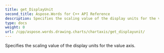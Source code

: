 ```yaml
---
title: get_DisplayUnit
second_title: Aspose.Words for C++ API Reference
description: Specifies the scaling value of the display units for the value axis. 
type: docs
weight: 0
url: /cpp/aspose.words.drawing.charts/chartaxis/get_displayunit/
---
```


Specifies the scaling value of the display units for the value axis. 


